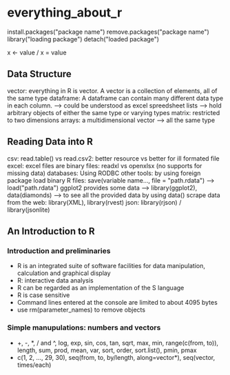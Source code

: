 # everything_about_r

install.packages("package name")
remove.packages("package name")
library("loading package")
detach("loaded package")

x <- value / x = value

## Data Structure

vector: everything in R is vector. A vector is a collection of elements, all of the same type
dataframe: A dataframe can contain many different data type in each column. --> could be understood as excel spreedsheet
lists --> hold arbitrary objects of either the same type or varying types
matrix: restricted to two dimensions
arrays: a multidimensional vector --> all the same type

## Reading Data into R

csv: read.table() vs read.csv2: better resource vs better for ill formated file
excel: excel files are binary files: readxl vs openxlsx (no supports for missing data)
databases: Using RODBC
other tools: by using foreign package
load binary R files: save(variable name..., file = "path.rdata") --> load("path.rdata")
ggplot2 provides some data --> library(ggplot2), data(diamonds) --> to see all the provided data by using data()
scrape data from the web: library(XML), library(rvest)
json: library(rjson) / library(jsonlite)

## An Introduction to R

### Introduction and preliminaries

- R is an integrated suite of software facilities for data manipulation, calculation and graphical display
- R: interactive data analysis
- R can be regarded as an implementation of the S language
- R is case sensitive
- Command lines entered at the console are limited to about 4095 bytes
- use rm(parameter_names) to remove objects

### Simple manupulations: numbers and vectors

- +, -, \*, / and ^, log, exp, sin, cos, tan, sqrt, max, min, range(c(from, to)), length, sum, prod, mean, var, sort, order, sort.list(), pmin, pmax
- c(1, 2, ..., 29, 30), seq(from, to, by/length, along=vector\*), seq(vector, times/each)

